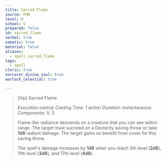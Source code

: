 ```yaml
---
title: Sacred Flame
source: PHB
level: 0
school: V
prepared: false
id: sacred_flame
verbal: true
somatic: true
material: false
aliases:
  - spell_sacred_flame
tags:
  - spell
cleric: true
sorcerer_divine_soul: true
warlock_celestial: true

---
```

>[!tip] Sacred Flame
>
> *Evocation cantrip*
> *Casting Time:* 1 action
> *Duration:* instantaneous
> *Components:* V, S
>
>Flame-like radiance descends on a creature that you can see within range. The target must succeed on a Dexterity saving throw or take **1d8** radiant damage. The target gains no benefit from cover for this saving throw.
>
>The spell's damage increases by **1d8** when you reach 5th level (**2d8**), 11th level (**3d8**), and 17th level (**4d8**).
>

